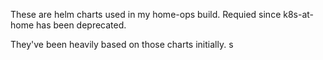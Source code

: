 These are helm charts used in my home-ops build. Requied since k8s-at-home has been deprecated. 

They've been heavily based on those charts initially. s